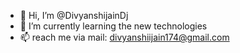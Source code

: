 - 👋 Hi, I’m @DivyanshijainDj
- 🌱 I’m currently learning the new technologies 
- 📫 reach me via mail: divyanshiijain174@gmail.com 

<!---
DivyanshijainDj/DivyanshijainDj is a ✨ special ✨ repository because its `README.md` (this file) appears on your GitHub profile.
You can click the Preview link to take a look at your changes.
--->

